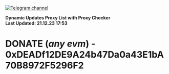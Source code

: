 [![Telegram channel](https://img.shields.io/endpoint?url=https://runkit.io/damiankrawczyk/telegram-badge/branches/master?url=https://t.me/n4z4v0d)](https://t.me/n4z4v0d) 

**Dynamic Updates Proxy List with Proxy Checker**  
**Last Updated: 21.12.23 17:53**

# DONATE (_any evm_) - 0xDEADf12DE9A24b47Da0a43E1bA70B8972F5296F2
